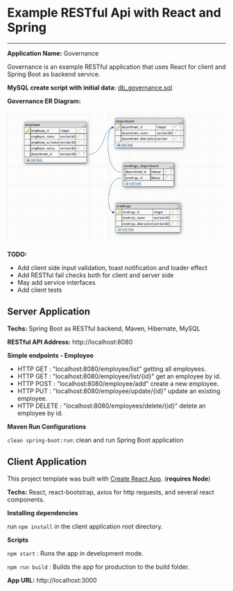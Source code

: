 # Example RESTful Api with React and Spring
---

**Application Name:** Governance

Governance is an example RESTful application that uses React for client and Spring Boot as backend service. 

**MySQL create script with initial data:** [db_governance.sql](files/db_governance.sql)

**Governance ER Diagram:**

![Governance ER](files/databaseShcema.png "Governance ER")

**TODO:**

* Add client side input validation, toast notification and loader effect
* Add RESTful fail checks both for client and server side
* May add service interfaces
* Add client tests


## Server Application

**Techs:** Spring Boot as RESTful backend, Maven, Hibernate, MySQL
	
**RESTful API Address:** http://localhost:8080

**Simple endpoints - Employee**
 * HTTP GET 	: "localhost:8080/employee/list" getting all employees.
 * HTTP GET 	: "localhost:8080/employee/list/{id}" get an employee by id.
 * HTTP POST	: "localhost:8080/employee/add" create a new employee.
 * HTTP PUT 	: "localhost:8080/employee/update/{id}" update an existing employee.
 * HTTP DELETE : "localhost:8080/employees/delete/{id}" delete an employee by id.


**Maven Run Configurations**

`clean spring-boot:run`: clean and run Spring Boot application


## Client Application

This project template was built with [Create React App](https://github.com/facebookincubator/create-react-app). (**requires Node**)

**Techs:** React, react-bootstrap, axios for http requests, and several react components.

**Installing dependencies**

run `npm install` in the client application root directory.

**Scripts**

`npm start` : Runs the app in development mode.

`npm run build` : Builds the app for production to the build folder.

**App URL:** http://localhost:3000


